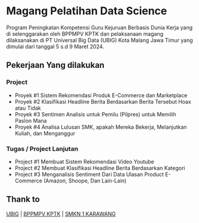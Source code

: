 # Magang Pelatihan Data Science

Program Peningkatan Kompetensi Guru Kejuruan Berbasis Dunia Kerja yang di selenggarakan oleh BPPMPV KPTK dan pelaksanaan magang dilaksanakan di PT Universal Big Data (UBIG) Kota Malang Jawa Timur yang dimulai dari tanggal 5 s.d 9 Maret 2024.

## Pekerjaan Yang dilakukan
### Project
- Proyek #1 Sistem Rekomendasi Produk E-Commerce dan Marketplace
- Proyek #2 Klasifikasi Headline Berita Berdasarkan Berita Tersebut Hoax atau Tidak
- Proyek #3 Sentimen Analisis untuk Pemilu (Pilpres) untuk Memilih Paslon Mana
- Proyek #4 Analisa Lulusan SMK, apakah Mereka Bekerja, Melanjutkan Kuliah, dan Menganggur

### Tugas / Project Lanjutan
- Project #1 Membuat Sistem Rekomendasi Video Youtube
- Project #2 Membuat Klasifikasi Headline Berita Berdasarkan Kategori
- Project #3 Menganalisis Sentiment Dari Data Ulasan Product E-Commerce (Amazon, Shoope, Dan Lain-Lain)


## Thank to

[UBIG](https://ubig.co.id/) | [BPPMPV KPTK](https://kptk.kemdikbud.go.id/) | [SMKN 1 KARAWANG](https://staging.smkn1karawang.sch.id)